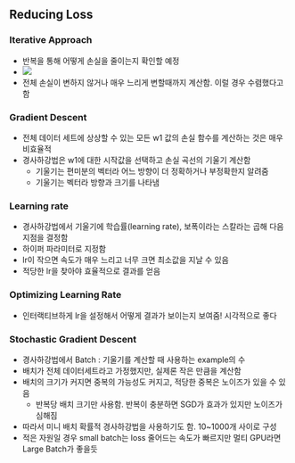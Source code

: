 ## Reducing Loss

### Iterative Approach
- 반복을 통해 어떻게 손실을 줄이는지 확인할 예정
- <img src="https://developers.google.com/machine-learning/crash-course/images/GradientDescentDiagram.svg">
- 전체 손실이 변하지 않거나 매우 느리게 변할때까지 계산함. 이럴 경우 수렴했다고 함


### Gradient Descent
- 전체 데이터 세트에 상상할 수 있는 모든 w1 값의 손실 함수를 계산하는 것은 매우 비효율적
- 경사하강법은 w1에 대한 시작값을 선택하고 손실 곡선의 기울기 계산함
	- 기울기는 편미분의 벡터라 어느 방향이 더 정확하거나 부정확한지 알려줌
	- 기울기는 벡터라 방향과 크기를 나타냄


### Learning rate
- 경사하강법에서 기울기에 학습률(learning rate), 보폭이라는 스칼라는 곱해 다음 지점을 결정함
- 하이퍼 파라미터로 지정함
- lr이 작으면 속도가 매우 느리고 너무 크면 최소값을 지날 수 있음
- 적당한 lr을 찾아야 효율적으로 결과를 얻음


### Optimizing Learning Rate
- 인터랙티브하게 lr을 설정해서 어떻게 결과가 보이는지 보여줌! 시각적으로 좋다


### Stochastic Gradient Descent
- 경사하강법에서 Batch : 기울기를 계산할 때 사용하는 example의 수
- 배치가 전체 데이터세트라고 가정했지만, 실제론 작은 만큼을 계산함
- 배치의 크기가 커지면 중복의 가능성도 커지고, 적당한 중복은 노이즈가 있을 수 있음
	- 반복당 배치 크기만 사용함. 반복이 충분하면 SGD가 효과가 있지만 노이즈가 심해짐
- 따라서 미니 배치 확률적 경사하강법을 사용하기도 함. 10~1000개 사이로 구성 
- 적은 자원일 경우 small batch는 loss 줄어드는 속도가 빠르지만 멀티 GPU라면 Large Batch가 좋을듯 